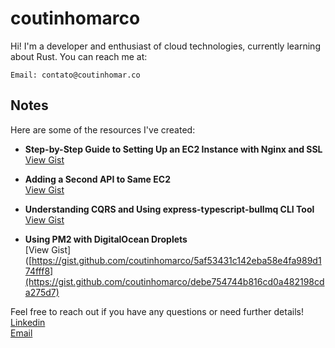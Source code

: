 # coutinhomarco
Hi! I'm a developer and enthusiast of cloud technologies, currently learning about Rust. You can reach me at:

    Email: contato@coutinhomar.co

## Notes

Here are some of the resources I've created:

- **Step-by-Step Guide to Setting Up an EC2 Instance with Nginx and SSL**  
  [View Gist](https://gist.github.com/coutinhomarco/77336a4cac563ea7fa670e10d09222ec)

- **Adding a Second API to Same EC2**  
  [View Gist](https://gist.github.com/coutinhomarco/97d3518c98869c4dfc96384ee296faac)

- **Understanding CQRS and Using express-typescript-bullmq CLI Tool**<br/>
  [View Gist](https://gist.github.com/coutinhomarco/5af53431c142eba58e4fa989d174fff8)

- **Using PM2 with DigitalOcean Droplets**<br/>
  [View Gist]([https://gist.github.com/coutinhomarco/5af53431c142eba58e4fa989d174fff8](https://gist.github.com/coutinhomarco/debe754744b816cd0a482198cda275d7)

  
Feel free to reach out if you have any questions or need further details!
<br>
[Linkedin](https://www.linkedin.com/in/coutinhomarco/)
<br>
[Email](mailto:contato@coutinhomar.co)

